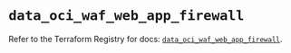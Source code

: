 # `data_oci_waf_web_app_firewall`

Refer to the Terraform Registry for docs: [`data_oci_waf_web_app_firewall`](https://registry.terraform.io/providers/oracle/oci/6.18.0/docs/data-sources/waf_web_app_firewall).
